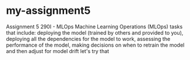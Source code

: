 # my-assignment5
Assignment 5 290I - MLOps
Machine Learning Operations (MLOps) tasks that include: deploying the model (trained by others and provided to you), deploying all the dependencies for the model to work, assessing the performance of the model, making decisions on when to retrain the model and then adjust for model drift
let's try that
